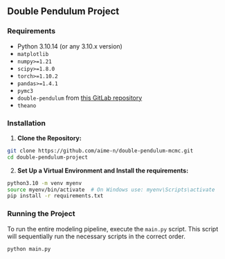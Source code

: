 ## Double Pendulum Project

### Requirements

- Python 3.10.14 (or any 3.10.x version) 
- `matplotlib`
- `numpy>=1.21`
- `scipy>=1.8.0`
- `torch>=1.10.2`
- `pandas>=1.4.1`
- `pymc3`
- `double-pendulum` from [this GitLab repository](https://gitlab.com/eijikawasaki/double-pendulum.git)
- `theano`

### Installation
1. **Clone the Repository:**

```bash
git clone https://github.com/aime-n/double-pendulum-mcmc.git
cd double-pendulum-project
```

2. **Set Up a Virtual Environment and Install the requirements:**

```bash
python3.10 -m venv myenv
source myenv/bin/activate  # On Windows use: myenv\Scripts\activate
pip install -r requirements.txt
```

### Running the Project

To run the entire modeling pipeline, execute the `main.py` script. This script will sequentially run the necessary scripts in the correct order.

```bash
python main.py
```




<!-- Average Negative Log-Likelihood: 1.0955941677093506  -->
